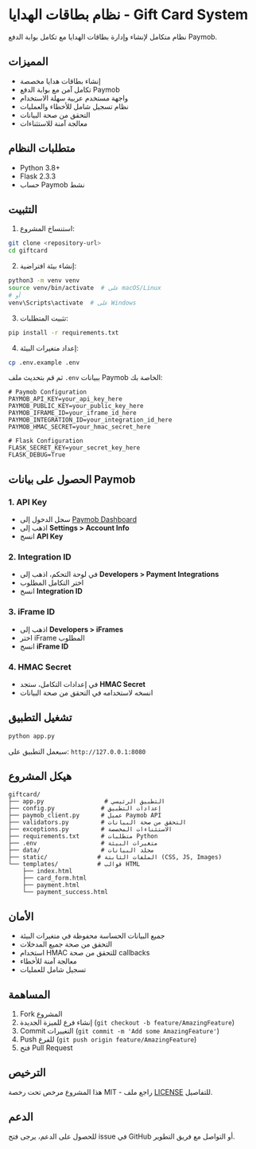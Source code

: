 # نظام بطاقات الهدايا - Gift Card System

نظام متكامل لإنشاء وإدارة بطاقات الهدايا مع تكامل بوابة الدفع Paymob.

## المميزات

- إنشاء بطاقات هدايا مخصصة
- تكامل آمن مع بوابة الدفع Paymob
- واجهة مستخدم عربية سهلة الاستخدام
- نظام تسجيل شامل للأخطاء والعمليات
- التحقق من صحة البيانات
- معالجة آمنة للاستثناءات

## متطلبات النظام

- Python 3.8+
- Flask 2.3.3
- حساب Paymob نشط

## التثبيت

1. استنساخ المشروع:
```bash
git clone <repository-url>
cd giftcard
```

2. إنشاء بيئة افتراضية:
```bash
python3 -m venv venv
source venv/bin/activate  # على macOS/Linux
# أو
venv\Scripts\activate  # على Windows
```

3. تثبيت المتطلبات:
```bash
pip install -r requirements.txt
```

4. إعداد متغيرات البيئة:
```bash
cp .env.example .env
```

ثم قم بتحديث ملف `.env` ببيانات Paymob الخاصة بك:

```env
# Paymob Configuration
PAYMOB_API_KEY=your_api_key_here
PAYMOB_PUBLIC_KEY=your_public_key_here
PAYMOB_IFRAME_ID=your_iframe_id_here
PAYMOB_INTEGRATION_ID=your_integration_id_here
PAYMOB_HMAC_SECRET=your_hmac_secret_here

# Flask Configuration
FLASK_SECRET_KEY=your_secret_key_here
FLASK_DEBUG=True
```

## الحصول على بيانات Paymob

### 1. API Key
- سجل الدخول إلى [Paymob Dashboard](https://accept.paymob.com/portal2/en/login)
- اذهب إلى **Settings > Account Info**
- انسخ **API Key**

### 2. Integration ID
- في لوحة التحكم، اذهب إلى **Developers > Payment Integrations**
- اختر التكامل المطلوب
- انسخ **Integration ID**

### 3. iFrame ID
- اذهب إلى **Developers > iFrames**
- اختر iFrame المطلوب
- انسخ **iFrame ID**

### 4. HMAC Secret
- في إعدادات التكامل، ستجد **HMAC Secret**
- انسخه لاستخدامه في التحقق من صحة البيانات

## تشغيل التطبيق

```bash
python app.py
```

سيعمل التطبيق على: `http://127.0.0.1:8080`

## هيكل المشروع

```
giftcard/
├── app.py                 # التطبيق الرئيسي
├── config.py             # إعدادات التطبيق
├── paymob_client.py      # عميل Paymob API
├── validators.py         # التحقق من صحة البيانات
├── exceptions.py         # الاستثناءات المخصصة
├── requirements.txt      # متطلبات Python
├── .env                  # متغيرات البيئة
├── data/                 # مجلد البيانات
├── static/              # الملفات الثابتة (CSS, JS, Images)
└── templates/           # قوالب HTML
    ├── index.html
    ├── card_form.html
    ├── payment.html
    └── payment_success.html
```

## الأمان

- جميع البيانات الحساسة محفوظة في متغيرات البيئة
- التحقق من صحة جميع المدخلات
- استخدام HMAC للتحقق من صحة callbacks
- معالجة آمنة للأخطاء
- تسجيل شامل للعمليات

## المساهمة

1. Fork المشروع
2. إنشاء فرع للميزة الجديدة (`git checkout -b feature/AmazingFeature`)
3. Commit التغييرات (`git commit -m 'Add some AmazingFeature'`)
4. Push للفرع (`git push origin feature/AmazingFeature`)
5. فتح Pull Request

## الترخيص

هذا المشروع مرخص تحت رخصة MIT - راجع ملف [LICENSE](LICENSE) للتفاصيل.

## الدعم

للحصول على الدعم، يرجى فتح issue في GitHub أو التواصل مع فريق التطوير.